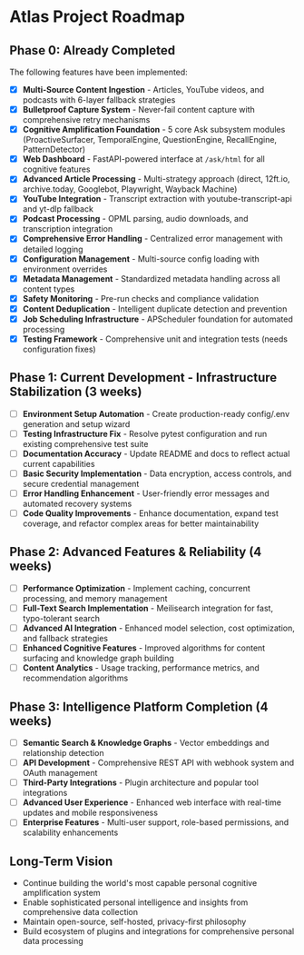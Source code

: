 # Atlas Project Roadmap

## Phase 0: Already Completed

The following features have been implemented:

- [x] **Multi-Source Content Ingestion** - Articles, YouTube videos, and podcasts with 6-layer fallback strategies
- [x] **Bulletproof Capture System** - Never-fail content capture with comprehensive retry mechanisms
- [x] **Cognitive Amplification Foundation** - 5 core Ask subsystem modules (ProactiveSurfacer, TemporalEngine, QuestionEngine, RecallEngine, PatternDetector)
- [x] **Web Dashboard** - FastAPI-powered interface at `/ask/html` for all cognitive features
- [x] **Advanced Article Processing** - Multi-strategy approach (direct, 12ft.io, archive.today, Googlebot, Playwright, Wayback Machine)
- [x] **YouTube Integration** - Transcript extraction with youtube-transcript-api and yt-dlp fallback
- [x] **Podcast Processing** - OPML parsing, audio downloads, and transcription integration
- [x] **Comprehensive Error Handling** - Centralized error management with detailed logging
- [x] **Configuration Management** - Multi-source config loading with environment overrides
- [x] **Metadata Management** - Standardized metadata handling across all content types
- [x] **Safety Monitoring** - Pre-run checks and compliance validation
- [x] **Content Deduplication** - Intelligent duplicate detection and prevention
- [x] **Job Scheduling Infrastructure** - APScheduler foundation for automated processing
- [x] **Testing Framework** - Comprehensive unit and integration tests (needs configuration fixes)

## Phase 1: Current Development - Infrastructure Stabilization (3 weeks)

- [ ] **Environment Setup Automation** - Create production-ready config/.env generation and setup wizard
- [ ] **Testing Infrastructure Fix** - Resolve pytest configuration and run existing comprehensive test suite
- [ ] **Documentation Accuracy** - Update README and docs to reflect actual current capabilities
- [ ] **Basic Security Implementation** - Data encryption, access controls, and secure credential management
- [ ] **Error Handling Enhancement** - User-friendly error messages and automated recovery systems
- [ ] **Code Quality Improvements** - Enhance documentation, expand test coverage, and refactor complex areas for better maintainability

## Phase 2: Advanced Features & Reliability (4 weeks)

- [ ] **Performance Optimization** - Implement caching, concurrent processing, and memory management
- [ ] **Full-Text Search Implementation** - Meilisearch integration for fast, typo-tolerant search
- [ ] **Advanced AI Integration** - Enhanced model selection, cost optimization, and fallback strategies
- [ ] **Enhanced Cognitive Features** - Improved algorithms for content surfacing and knowledge graph building
- [ ] **Content Analytics** - Usage tracking, performance metrics, and recommendation algorithms

## Phase 3: Intelligence Platform Completion (4 weeks)

- [ ] **Semantic Search & Knowledge Graphs** - Vector embeddings and relationship detection
- [ ] **API Development** - Comprehensive REST API with webhook system and OAuth management
- [ ] **Third-Party Integrations** - Plugin architecture and popular tool integrations
- [ ] **Advanced User Experience** - Enhanced web interface with real-time updates and mobile responsiveness
- [ ] **Enterprise Features** - Multi-user support, role-based permissions, and scalability enhancements

## Long-Term Vision

- Continue building the world's most capable personal cognitive amplification system
- Enable sophisticated personal intelligence and insights from comprehensive data collection
- Maintain open-source, self-hosted, privacy-first philosophy
- Build ecosystem of plugins and integrations for comprehensive personal data processing